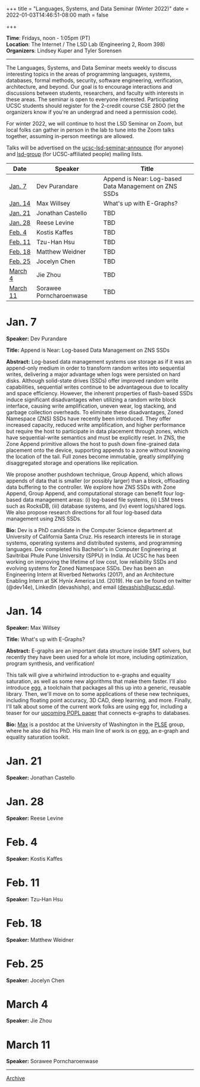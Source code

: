+++
title = "Languages, Systems, and Data Seminar (Winter 2022)"
date = 2022-01-03T14:46:51-08:00
math = false

+++

**Time**: Fridays, noon - 1:05pm (PT) <br />
**Location**: The Internet / The LSD Lab (Engineering 2, Room 398) <br />
**Organizers**: Lindsey Kuper and Tyler Sorensen <br />

---

The Languages, Systems, and Data Seminar meets weekly to discuss interesting topics in the areas of programming languages, systems, databases, formal methods, security, software engineering, verification, architecture, and beyond.  Our goal is to encourage interactions and discussions between students, researchers, and faculty with interests in these areas.  The seminar is open to everyone interested.  Participating UCSC students should register for the 2-credit course CSE 280O (let the organizers know if you're an undergrad and need a permission code).

For winter 2022, we will continue to host the LSD Seminar on Zoom, but local folks can gather in person in the lab to tune into the Zoom talks together, assuming in-person meetings are allowed.

Talks will be advertised on the [ucsc-lsd-seminar-announce](https://groups.google.com/g/ucsc-lsd-seminar-announce) (for anyone) and [lsd-group](https://groups.google.com/a/ucsc.edu/g/lsd-group/members) (for UCSC-affiliated people) mailing lists.

| Date                 | Speaker                                                               | Title                                                             |
|-------               |---------                                                              |---------                                                          |
| [Jan. 7](#jan-7)     | Dev Purandare                                                         | Append is Near: Log-based Data Management on ZNS SSDs             |
| [Jan. 14](#jan-14)   | Max Willsey                                                           | What's up with E-Graphs?                                          |
| [Jan. 21](#jan-21)   | Jonathan Castello                                                     | TBD                                                               |
| [Jan. 28](#jan-28)   | Reese Levine                                                          | TBD                                                               |
| [Feb. 4](#feb-4)     | Kostis Kaffes                                                         | TBD                                                               |
| [Feb. 11](#feb-11)   | Tzu-Han Hsu                                                           | TBD                                                               |
| [Feb. 18](#feb-18)   | Matthew Weidner                                                       | TBD                                                               |
| [Feb. 25](#feb-25)   | Jocelyn Chen                                                          | TBD                                                               |
| [March 4](#march-4)  | Jie Zhou                                                              | TBD                                                               |
| [March 11](#march-11)| Sorawee Porncharoenwase                                               | TBD                                                               |


# Jan. 7

**Speaker:** Dev Purandare

**Title:** Append is Near: Log-based Data Management on ZNS SSDs

**Abstract:** Log-based data management systems use storage as if it was an append-only medium in order to transform random writes into sequential writes, delivering a major advantage when logs were persisted on hard disks. Although solid-state drives (SSDs) offer improved random write capabilities, sequential writes continue to be advantageous due to locality and space efficiency. However, the inherent properties of flash-based SSDs induce significant disadvantages when utilizing a random write block interface, causing write amplification, uneven wear, log stacking, and garbage collection overheads. To eliminate these disadvantages, Zoned Namespace (ZNS) SSDs have recently been introduced. They offer increased capacity, reduced write amplification, and higher performance but require the host to participate in data placement through zones, which have sequential-write semantics and must be explicitly reset. In ZNS, the Zone Append primitive allows the host to push down fine-grained data placement onto the device, supporting appends to a zone without knowing the location of the tail. Full zones become immutable, greatly simplifying disaggregated storage and operations like replication.

We propose another pushdown technique, Group Append, which allows appends of data that is smaller (or possibly larger) than a block, offloading data buffering to the controller. We explore how ZNS SSDs with Zone Append, Group Append, and computational storage can benefit four log-based data management areas: (i) log-based file systems, (ii) LSM trees such as RocksDB, (iii) database systems, and (iv) event logs/shared logs. We also propose research directions for all four log-based data management using ZNS SSDs.

**Bio:** Dev is a PhD candidate in the Computer Science department at University of California Santa Cruz. His research interests lie in storage systems, operating systems and distributed systems, and programming languages. Dev completed his Bachelor's in Computer Engineering at Savitribai Phule Pune University (SPPU) in India. At UCSC he has been working on improving the lifetime of low cost, low reliability SSDs and evolving systems for Zoned Namespace SSDs. Dev has been an Engineering Intern at Riverbed Networks (2017), and an Architecture Enabling Intern at SK Hynix America Ltd. (2019). He can be found on twitter (@dev14e), LinkedIn (devashishp), and email (devashish@ucsc.edu).

# Jan. 14

**Speaker:** Max Willsey

**Title:** What's up with E-Graphs?

**Abstract:** E-graphs are an important data structure inside SMT solvers, but recently they have been used for a whole lot more, including optimization, program synthesis, and verification!

This talk will give a whirlwind introduction to e-graphs and equality saturation, as well as some new algorithms that make them faster. I'll also introduce [egg](https://egraphs-good.github.io/), a toolchain that packages all this up into a generic, reusable library. Then, we'll move on to some applications of these new techniques, including floating point accuracy, 3D CAD, deep learning, and more. Finally, I'll talk about some of the current work folks are using egg for, including a teaser for our [upcoming POPL paper](https://arxiv.org/abs/2108.02290) that connects e-graphs to databases.

**Bio:** [Max](https://www.mwillsey.com/) is a postdoc at the University of Washington in the [PLSE](http://uwplse.org/) group, where he also did his PhD. His main line of work is on [egg](https://egraphs-good.github.io/), an e-graph and equality saturation toolkit.


# Jan. 21

**Speaker:** Jonathan Castello

# Jan. 28

**Speaker:** Reese Levine

# Feb. 4

**Speaker:** Kostis Kaffes

# Feb. 11

**Speaker:** Tzu-Han Hsu

# Feb. 18

**Speaker:** Matthew Weidner

# Feb. 25

**Speaker:** Jocelyn Chen

# March 4

**Speaker:** Jie Zhou

# March 11

**Speaker:** Sorawee Porncharoenwase

---

[Archive](../)
